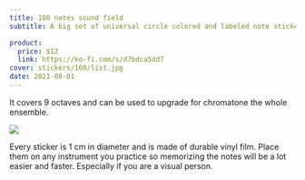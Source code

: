 ```yaml
---
title: 108 notes sound field
subtitle: A big set of universal circle colored and labeled note stickers

product:
  price: $12
  link: https://ko-fi.com/s/d7bdca5dd7
cover: stickers/108/list.jpg
date: 2021-08-01
---
```


It covers 9 octaves and can be used to upgrade for chromatone the whole ensemble.

<img src="/media/stickers/108/kit.jpg">

Every sticker is 1 cm in diameter and is made of durable vinyl film. Place them on any instrument you practice so memorizing the notes will be a lot easier and faster. Especially if you are a visual person.
